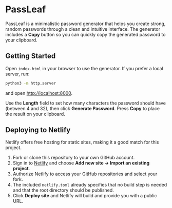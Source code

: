 # PassLeaf

PassLeaf is a minimalistic password generator that helps you create strong, random passwords through a clean and intuitive interface. The generator includes a **Copy** button so you can quickly copy the generated password to your clipboard.


## Getting Started

Open `index.html` in your browser to use the generator. If you prefer a local server, run:

```bash
python3 -m http.server
```

and open <http://localhost:8000>.

Use the **Length** field to set how many characters the password should have (between 4 and 32), then click **Generate Password**. Press **Copy** to place the result on your clipboard.

## Deploying to Netlify

Netlify offers free hosting for static sites, making it a good match for this project.

1. Fork or clone this repository to your own GitHub account.
2. Sign in to [Netlify](https://netlify.com/) and choose **Add new site -> Import an existing project**.
3. Authorize Netlify to access your GitHub repositories and select your fork.
4. The included `netlify.toml` already specifies that no build step is needed and that the root directory should be published.
5. Click **Deploy site** and Netlify will build and provide you with a public URL.

